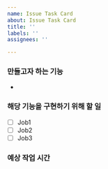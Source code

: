 ```yaml
---
name: Issue Task Card
about: Issue Task Card
title: ''
labels: ''
assignees: ''

---
```


### 만들고자 하는 기능
-

### 해당 기능을 구현하기 위해 할 일
- [ ] Job1
- [ ] Job2
- [ ] Job3

### 예상 작업 시간
